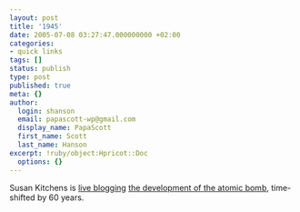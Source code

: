 ```yaml
---
layout: post
title: '1945'
date: 2005-07-08 03:27:47.000000000 +02:00
categories:
- quick links
tags: []
status: publish
type: post
published: true
meta: {}
author:
  login: shanson
  email: papascott-wp@gmail.com
  display_name: PapaScott
  first_name: Scott
  last_name: Hanson
excerpt: !ruby/object:Hpricot::Doc
  options: {}
---
```

<p>Susan Kitchens is <a href="http://www.2020hindsight.org/2005/07/07/1945-what-is-this-all-about/">live blogging</a> <a href="http://www.2020hindsight.org/category/1945/" title="1945">the development of the atomic bomb</a>, time-shifted by 60 years.</p>
